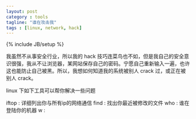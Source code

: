 ```yaml
---
layout: post
category : tools
tagline: "谁在攻击我"
tags : [linux, network, hack]
---
```

{% include JB/setup %}

我虽然不从事安全行业，所以我的 hack 技巧连菜鸟也不如，但是我自己的安全意识很强，我从不让浏览器，某网站保存自己的密码。宁愿自己重新输入一遍，也许这也能防止自己被黑。所以，我想如何知道我的系统被别人 crack 过，或正在被别人 crack。

linux 下如下工具可以帮你解决一些问题

iftop : 详细列出你与所有ip的网络通信
find  : 找出你最近被修改的文件
who  : 谁在登陆你的机器
w :


